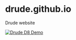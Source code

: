 # drude.github.io
Drude website

[![Drude D8 Demo](http://i.imgur.com/q4FE0sx.gifv)](https://vimeo.com/164152168/450832abb5)
